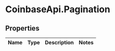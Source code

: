 # CoinbaseApi.Pagination

## Properties
Name | Type | Description | Notes
------------ | ------------- | ------------- | -------------


